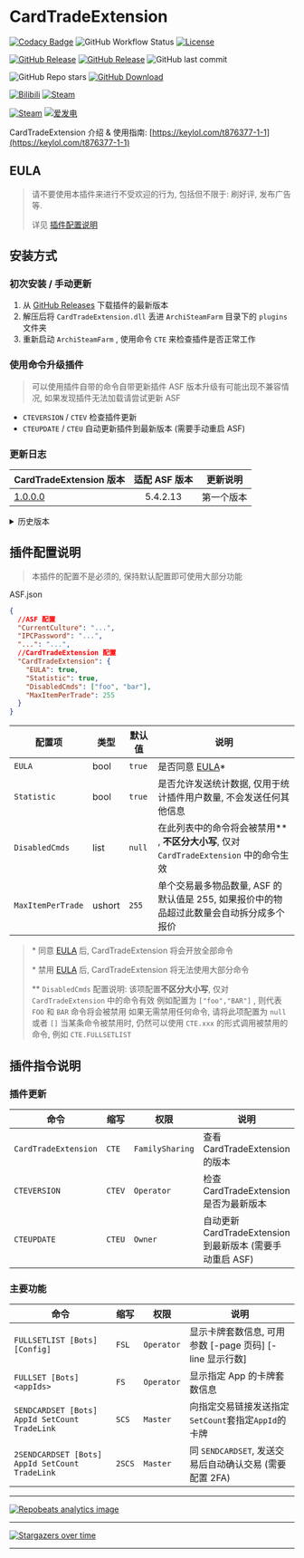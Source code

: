 # CardTradeExtension

[![Codacy Badge](https://app.codacy.com/project/badge/Grade/45b50288f8b14ebda915ed89e0382648)](https://www.codacy.com/gh/chr233/CardTradeExtension/dashboard)
![GitHub Workflow Status](https://img.shields.io/github/actions/workflow/status/chr233/CardTradeExtension/autobuild.yml?logo=github)
[![License](https://img.shields.io/github/license/chr233/CardTradeExtension?logo=apache)](https://github.com/chr233/CardTradeExtension/blob/master/license)

[![GitHub Release](https://img.shields.io/github/v/release/chr233/CardTradeExtension?logo=github)](https://github.com/chr233/CardTradeExtension/releases)
[![GitHub Release](https://img.shields.io/github/v/release/chr233/CardTradeExtension?include_prereleases&label=pre-release&logo=github)](https://github.com/chr233/CardTradeExtension/releases)
![GitHub last commit](https://img.shields.io/github/last-commit/chr233/CardTradeExtension?logo=github)

![GitHub Repo stars](https://img.shields.io/github/stars/chr233/CardTradeExtension?logo=github)
[![GitHub Download](https://img.shields.io/github/downloads/chr233/CardTradeExtension/total?logo=github)](https://img.shields.io/github/v/release/chr233/CardTradeExtension)

[![Bilibili](https://img.shields.io/badge/bilibili-Chr__-00A2D8.svg?logo=bilibili)](https://space.bilibili.com/5805394)
[![Steam](https://img.shields.io/badge/steam-Chr__-1B2838.svg?logo=steam)](https://steamcommunity.com/id/Chr_)

[![Steam](https://img.shields.io/badge/steam-donate-1B2838.svg?logo=steam)](https://steamcommunity.com/tradeoffer/new/?partner=221260487&token=xgqMgL-i)
[![爱发电](https://img.shields.io/badge/爱发电-chr__-ea4aaa.svg?logo=github-sponsors)](https://afdian.net/@chr233)

CardTradeExtension 介绍 & 使用指南: [https://keylol.com/t876377-1-1](https://keylol.com/t876377-1-1)

## EULA

> 请不要使用本插件来进行不受欢迎的行为, 包括但不限于: 刷好评, 发布广告 等.
>
> 详见 [插件配置说明](#插件配置说明)

## 安装方式

### 初次安装 / 手动更新

1. 从 [GitHub Releases](https://github.com/chr233/CardTradeExtension/releases) 下载插件的最新版本
2. 解压后将 `CardTradeExtension.dll` 丢进 `ArchiSteamFarm` 目录下的 `plugins` 文件夹
3. 重新启动 `ArchiSteamFarm` , 使用命令 `CTE` 来检查插件是否正常工作

### 使用命令升级插件

> 可以使用插件自带的命令自带更新插件
> ASF 版本升级有可能出现不兼容情况, 如果发现插件无法加载请尝试更新 ASF

- `CTEVERSION` / `CTEV` 检查插件更新
- `CTEUPDATE` / `CTEU` 自动更新插件到最新版本 (需要手动重启 ASF)

### 更新日志

| CardTradeExtension 版本                                                      | 适配 ASF 版本 | 更新说明   |
| ---------------------------------------------------------------------------- | :-----------: | ---------- |
| [1.0.0.0](https://github.com/chr233/CardTradeExtension/releases/tag/1.0.0.0) |   5.4.2.13    | 第一个版本 |

<details>
  <summary>历史版本</summary>

| CardTradeExtension 版本 | 依赖 ASF 版本 | 5.3.1.2 | 5.3.2.4 | 5.4.0.3 | 5.4.1.11 |
| ----------------------- | :-----------: | :-----: | :-----: | :-----: | :------: |
| -                       |       -       |   ❌    |   ❌    |   ✔️    |    ✔️    |

</details>

## 插件配置说明

> 本插件的配置不是必须的, 保持默认配置即可使用大部分功能

ASF.json

```json
{
  //ASF 配置
  "CurrentCulture": "...",
  "IPCPassword": "...",
  "...": "...",
  //CardTradeExtension 配置
  "CardTradeExtension": {
    "EULA": true,
    "Statistic": true,
    "DisabledCmds": ["foo", "bar"],
    "MaxItemPerTrade": 255
  }
}
```

| 配置项            | 类型   | 默认值 | 说明                                                                                      |
| ----------------- | ------ | ------ | ----------------------------------------------------------------------------------------- |
| `EULA`            | bool   | `true` | 是否同意 [EULA](#EULA)\*                                                                  |
| `Statistic`       | bool   | `true` | 是否允许发送统计数据, 仅用于统计插件用户数量, 不会发送任何其他信息                        |
| `DisabledCmds`    | list   | `null` | 在此列表中的命令将会被禁用\*\* , **不区分大小写**, 仅对 `CardTradeExtension` 中的命令生效 |
| `MaxItemPerTrade` | ushort | `255`  | 单个交易最多物品数量, ASF 的默认值是 255, 如果报价中的物品超过此数量会自动拆分成多个报价  |

> \* 同意 [EULA](#EULA) 后, CardTradeExtension 将会开放全部命令
>
> \* 禁用 [EULA](#EULA) 后, CardTradeExtension 将无法使用大部分命令
>
> \*\* `DisabledCmds` 配置说明: 该项配置**不区分大小写**, 仅对 `CardTradeExtension` 中的命令有效
> 例如配置为 `["foo","BAR"]` , 则代表 `FOO` 和 `BAR` 命令将会被禁用
> 如果无需禁用任何命令, 请将此项配置为 `null` 或者 `[]`
> 当某条命令被禁用时, 仍然可以使用 `CTE.xxx` 的形式调用被禁用的命令, 例如 `CTE.FULLSETLIST`

## 插件指令说明

### 插件更新

| 命令                 | 缩写   | 权限            | 说明                                                      |
| -------------------- | ------ | --------------- | --------------------------------------------------------- |
| `CardTradeExtension` | `CTE`  | `FamilySharing` | 查看 CardTradeExtension 的版本                            |
| `CTEVERSION`         | `CTEV` | `Operator`      | 检查 CardTradeExtension 是否为最新版本                    |
| `CTEUPDATE`          | `CTEU` | `Owner`         | 自动更新 CardTradeExtension 到最新版本 (需要手动重启 ASF) |

### 主要功能

| 命令                                           | 缩写   | 权限       | 说明                                                         |
| ---------------------------------------------- | ------ | ---------- | ------------------------------------------------------------ |
| `FULLSETLIST [Bots] [Config]`                  | `FSL`  | `Operator` | 显示卡牌套数信息, 可用参数 \[-page 页码\] \[-line 显示行数\] |
| `FULLSET [Bots] <appIds>`                      | `FS`   | `Operator` | 显示指定 App 的卡牌套数信息                                  |
| `SENDCARDSET [Bots] AppId SetCount TradeLink`  | `SCS`  | `Master`   | 向指定交易链接发送指定`SetCount`套指定`AppId`的卡牌          |
| `2SENDCARDSET [Bots] AppId SetCount TradeLink` | `2SCS` | `Master`   | 同 `SENDCARDSET`, 发送交易后自动确认交易 (需要配置 2FA)      |

---

[![Repobeats analytics image](https://repobeats.axiom.co/api/embed/c7bad85b243c7305a5de1fa591469f64125c4048.svg "Repobeats analytics image")](https://github.com/chr233/CardTradeExtension/pulse)

---

[![Stargazers over time](https://starchart.cc/chr233/CardTradeExtension.svg)](https://github.com/chr233/CardTradeExtension/stargazers)

---
